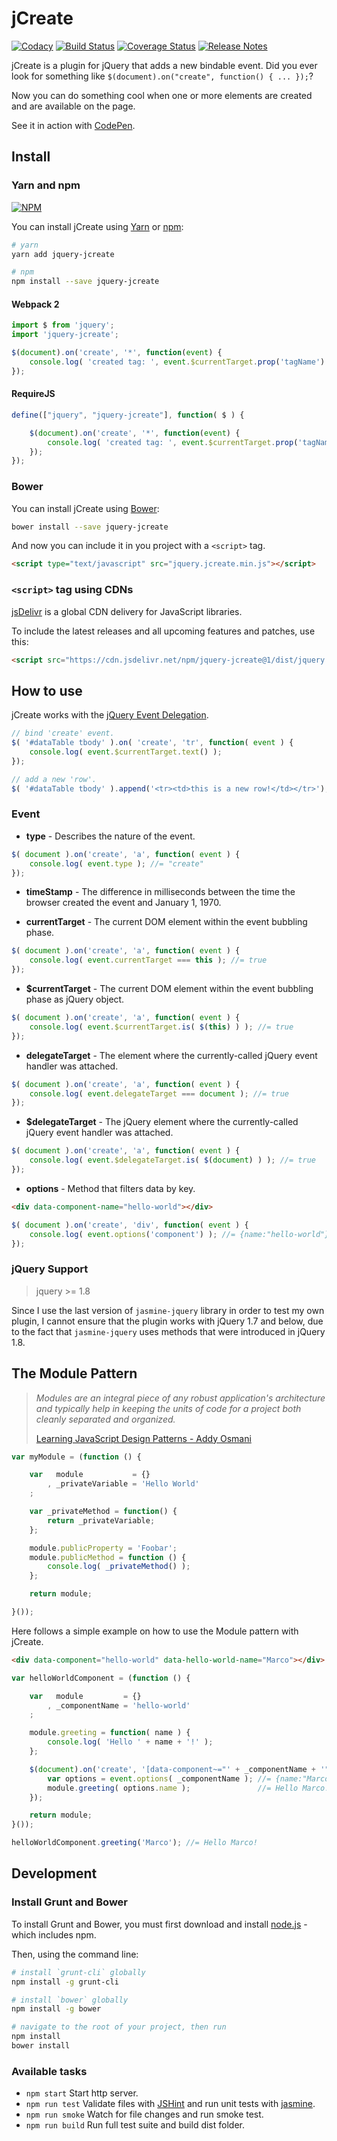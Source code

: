 jCreate
=======

[![Codacy](https://api.codacy.com/project/badge/Grade/16809335d05c4b82b5e656de74875ea9)](https://www.codacy.com/app/marcomontalbano/jquery-jcreate)
[![Build Status](https://travis-ci.org/marcomontalbano/jquery-jcreate.svg?branch=master)](https://travis-ci.org/marcomontalbano/jquery-jcreate)
[![Coverage Status](https://coveralls.io/repos/github/marcomontalbano/jquery-jcreate/badge.svg?branch=master)](https://coveralls.io/github/marcomontalbano/jquery-jcreate?branch=master)
[![Release Notes](https://img.shields.io/github/release/marcomontalbano/jquery-jcreate.svg)](https://github.com/marcomontalbano/jquery-jcreate/releases)

jCreate is a plugin for jQuery that adds a new bindable event. Did you ever look for something like `$(document).on("create", function() { ... });`?

Now you can do something cool when one or more elements are created and are available on the page.

See it in action with [CodePen].


Install
-------

### Yarn and npm

[![NPM](https://nodei.co/npm/jquery-jcreate.png)](https://nodei.co/npm/jquery-jcreate/)

You can install jCreate using [Yarn] or [npm]:

```sh
# yarn
yarn add jquery-jcreate

# npm
npm install --save jquery-jcreate
```

#### Webpack 2

```js
import $ from 'jquery';
import 'jquery-jcreate';

$(document).on('create', '*', function(event) {
    console.log( 'created tag: ', event.$currentTarget.prop('tagName') );
});
```

#### RequireJS

```js
define(["jquery", "jquery-jcreate"], function( $ ) {

    $(document).on('create', '*', function(event) {
        console.log( 'created tag: ', event.$currentTarget.prop('tagName') );
    });
});
```

### Bower

You can install jCreate using [Bower]:

```sh
bower install --save jquery-jcreate
```

And now you can include it in you project with a `<script>` tag.

```html
<script type="text/javascript" src="jquery.jcreate.min.js"></script>
```

### `<script>` tag using CDNs

[jsDelivr] is a global CDN delivery for JavaScript libraries.

To include the latest releases and all upcoming features and patches, use this:

```html
<script src="https://cdn.jsdelivr.net/npm/jquery-jcreate@1/dist/jquery.jcreate.min.js"></script>
```

How to use
----------

jCreate works with the [jQuery Event Delegation].

```js
// bind 'create' event.
$( '#dataTable tbody' ).on( 'create', 'tr', function( event ) {
    console.log( event.$currentTarget.text() );
});

// add a new 'row'.
$( '#dataTable tbody' ).append('<tr><td>this is a new row!</td></tr>');
```

### Event

* **type** - Describes the nature of the event.
```javascript
$( document ).on('create', 'a', function( event ) {
    console.log( event.type ); //= "create"
});
```

* **timeStamp** - The difference in milliseconds between the time the browser created the event and January 1, 1970.

* **currentTarget** - The current DOM element within the event bubbling phase.
```javascript
$( document ).on('create', 'a', function( event ) {
    console.log( event.currentTarget === this ); //= true
});
```

* **$currentTarget** - The current DOM element within the event bubbling phase as jQuery object.
```javascript
$( document ).on('create', 'a', function( event ) {
    console.log( event.$currentTarget.is( $(this) ) ); //= true
});
```

* **delegateTarget** - The element where the currently-called jQuery event handler was attached.
```javascript
$( document ).on('create', 'a', function( event ) {
    console.log( event.delegateTarget === document ); //= true
});
```

* **$delegateTarget** - The jQuery element where the currently-called jQuery event handler was attached.
```javascript
$( document ).on('create', 'a', function( event ) {
    console.log( event.$delegateTarget.is( $(document) ) ); //= true
});
```

* **options** - Method that filters data by key.
```html
<div data-component-name="hello-world"></div>
```
```javascript
$( document ).on('create', 'div', function( event ) {
    console.log( event.options('component') ); //= {name:"hello-world"}
});
```

### jQuery Support

> jquery >= 1.8

Since I use the last version of `jasmine-jquery` library in order to test my own plugin, I cannot ensure that the plugin works with jQuery 1.7 and below, due to the fact that `jasmine-jquery` uses methods that were introduced in jQuery 1.8.


The Module Pattern
------------------

> _Modules are an integral piece of any robust application's architecture and typically help in keeping the units of code for a project both cleanly separated and organized._
>
> [Learning JavaScript Design Patterns - Addy Osmani]

```javascript
var myModule = (function () {

    var   module           = {}
        , _privateVariable = 'Hello World'
    ;

    var _privateMethod = function() {
        return _privateVariable;
    };

    module.publicProperty = 'Foobar';
    module.publicMethod = function () {
        console.log( _privateMethod() );
    };

    return module;

}());
```

Here follows a simple example on how to use the Module pattern with jCreate.

```html
<div data-component="hello-world" data-hello-world-name="Marco"></div>
```

```javascript
var helloWorldComponent = (function () {

    var   module         = {}
        , _componentName = 'hello-world'
    ;

    module.greeting = function( name ) {
        console.log( 'Hello ' + name + '!' );
    };

    $(document).on('create', '[data-component~="' + _componentName + '"]', function( event ) {
        var options = event.options( _componentName ); //= {name:"Marco"}
        module.greeting( options.name );               //= Hello Marco!
    });

    return module;
}());

helloWorldComponent.greeting('Marco'); //= Hello Marco!
```


Development
-----------

### Install Grunt and Bower

To install Grunt and Bower, you must first download and install [node.js] - which includes npm.

Then, using the command line:

```sh
# install `grunt-cli` globally
npm install -g grunt-cli

# install `bower` globally
npm install -g bower

# navigate to the root of your project, then run
npm install
bower install
```


### Available tasks

* `npm start`  Start http server.
* `npm run test`   Validate files with [JSHint] and run unit tests with [jasmine].
* `npm run smoke`  Watch for file changes and run smoke test.
* `npm run build`  Run full test suite and build dist folder.


[Bower]: <http://bower.io/>
[jsDelivr]: <https://www.jsdelivr.com/about>
[jQuery Event Delegation]: <http://api.jquery.com/on/#direct-and-delegated-events>
[node.js]: <https://nodejs.org/>
[CodePen]: <https://codepen.io/collection/AQGNYy/>
[download and install node.js]: <https://nodejs.org/>

[Learning JavaScript Design Patterns - Addy Osmani]: <https://addyosmani.com/resources/essentialjsdesignpatterns/book/#modulepatternjavascript>

[JSHint]:   <https://www.npmjs.com/package/grunt-contrib-jshint>
[jasmine]:  <https://www.npmjs.com/package/grunt-contrib-jasmine>
[UglifyJS]: <https://www.npmjs.com/package/grunt-contrib-uglify>

[npm]: <https://www.npmjs.com/>
[Yarn]: <https://yarnpkg.com/lang/en/>
